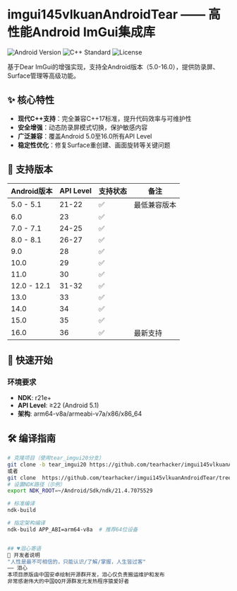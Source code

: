 # imgui145vlkuanAndroidTear —— 高性能Android ImGui集成库

![Android Version](https://img.shields.io/badge/Android-5.0%20to%2016.0-brightgreen) ![C++ Standard](https://img.shields.io/badge/C%2B%2B-17-blue) ![License](https://img.shields.io/badge/License-Open--Source-yellow)

基于Dear ImGui的增强实现，支持全Android版本（5.0-16.0），提供防录屏、Surface管理等高级功能。

## ✨ 核心特性
- **现代C++支持**：完全兼容C++17标准，提升代码效率与可维护性
- **安全增强**：动态防录屏模式切换，保护敏感内容
- **广泛兼容**：覆盖Android 5.0至16.0所有API Level
- **稳定性优化**：修复Surface重创建、画面旋转等关键问题

## 📱 支持版本
| Android版本       | API Level | 支持状态 | 备注               |
|-------------------|-----------|----------|--------------------|
| 5.0 - 5.1         | 21-22     | ✅        | 最低兼容版本       |
| 6.0              | 23        | ✅        |                    |
| 7.0 - 7.1        | 24-25     | ✅        |                    |
| 8.0 - 8.1        | 26-27     | ✅        |                    |
| 9.0              | 28        | ✅        |                    |
| 10.0             | 29        | ✅        |                    |
| 11.0             | 30        | ✅        |                    |
| 12.0 - 12.1      | 31-32     | ✅        |                    |
| 13.0             | 33        | ✅        |                    |
| 14.0             | 34        | ✅        |                    |
| 15.0             | 35        | ✅        |                    |
| 16.0             | 36        | ✅        | 最新支持           |

## 🚀 快速开始
### 环境要求
- **NDK**: r21e+
- **API Level**: ≥22 (Android 5.1)
- **架构**: arm64-v8a/armeabi-v7a/x86/x86_64
## 🛠 编译指南
```bash
# 克隆项目（使用tear_imgui20分支）
git clone -b tear_imgui20 https://github.com/tearhacker/imgui145vlkuanAndroidTear.git
或者
git clone  https://github.com/tearhacker/imgui145vlkuanAndroidTear/tree/tear_imgui20
# 设置NDK路径（示例）
export NDK_ROOT=~/Android/Sdk/ndk/21.4.7075529

# 标准编译
ndk-build

# 指定架构编译
ndk-build APP_ABI=arm64-v8a  # 推荐64位设备


## ♥泪心寄语
📌 开发者说明
"人性是最不可相信的，只能认识/了解/掌握，人生皆过客"
—— 泪心
本项目原版由中国安卓绘制开源群开发，泪心仅负责搬运维护和发布
非常感谢伟大的中国QQ开源群发光发热程序猿爱好者

